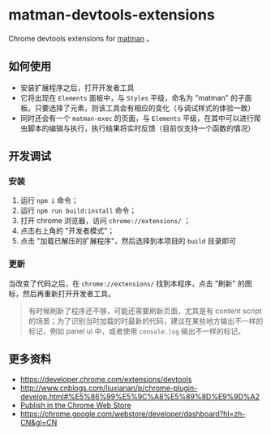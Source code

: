# matman-devtools-extensions

Chrome devtools extensions for [matman](https://github.com/matmanjs/matman) 。

## 如何使用

- 安装扩展程序之后，打开开发者工具
- 它将出现在 `Elements` 面板中，与 `Styles` 平级，命名为 "matman" 的子面板。只要选择了元素，则该工具会有相应的变化（与调试样式的体验一致）
- 同时还会有一个 `matman-exec` 的页面，与 `Elements` 平级，在其中可以进行爬虫脚本的编辑与执行，执行结果将实时反馈（目前仅支持一个函数的情况）

## 开发调试

### 安装

1. 运行 `npm i` 命令；
2. 运行 `npm run build:install` 命令；
3. 打开 chrome 浏览器，访问 `chrome://extensions/` ；
4. 点击右上角的 "开发者模式"；
5. 点击 "加载已解压的扩展程序"，然后选择到本项目的 `build` 目录即可

### 更新

当改变了代码之后，在 `chrome://extensions/` 找到本程序，点击 "刷新" 的图标，然后再重新打开开发者工具。

> 有时候刷新了程序还不够，可能还需要刷新页面，尤其是有 content script 的场景；为了识别当时加载的时最新的代码，建议在某些地方输出不一样的标记，例如 panel ui 中，或者使用 `console.log` 输出不一样的标记。

## 更多资料

- https://developer.chrome.com/extensions/devtools
- http://www.cnblogs.com/liuxianan/p/chrome-plugin-develop.html#%E5%86%99%E5%9C%A8%E5%89%8D%E9%9D%A2
- [Publish in the Chrome Web Store](https://developer.chrome.com/webstore/publish)
- https://chrome.google.com/webstore/developer/dashboard?hl=zh-CN&gl=CN

